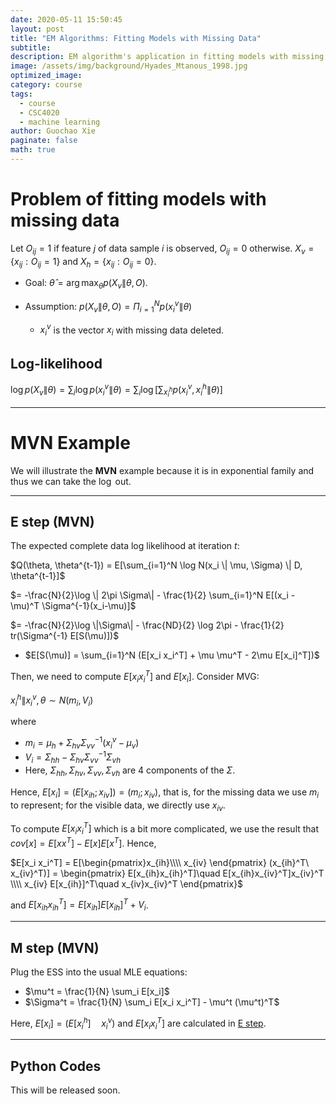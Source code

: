```yaml
---
date: 2020-05-11 15:50:45
layout: post
title: "EM Algorithms: Fitting Models with Missing Data"
subtitle:
description: EM algorithm's application in fitting models with missing data.
image: /assets/img/background/Hyades_Mtanous_1998.jpg
optimized_image:
category: course
tags:
  - course
  - CSC4020
  - machine learning
author: Guochao Xie
paginate: false
math: true
---
```


# Problem of fitting models with missing data

Let $O_{ij} = 1$ if feature $j$ of data sample $i$ is observed, $O_{ij} = 0$ otherwise. $X_v = \{x_{ij}: O_{ij} = 1\}$ and $X_h = \{x_{ij}: O_{ij} = 0\}$.

- Goal: $\hat{\theta} = \arg \max_\theta p(X_v \| \theta, O)$.

- Assumption: $p(X_v\|\theta, O) = \Pi_{i=1}^N p(x_i^v \| \theta)$

  - $x_i^v$ is the vector $x_i$ with missing data deleted.

## Log-likelihood

$\log p(X_v \| \theta) = \sum_i \log p(x_i^v\|\theta) = \sum_i \log[\sum_{x_i^h} p(x_i^v, x_i^h\|\theta)]$

---

# MVN Example

We will illustrate the **MVN** example because it is in exponential family and thus we can take the $\log$ out.

---

## E step (MVN)

The expected complete data log likelihood at iteration $t$:

$Q(\theta, \theta^{t-1}) = E[\sum_{i=1}^N \log N(x_i \| \mu, \Sigma) \| D, \theta^{t-1}]$

$= -\frac{N}{2}\log \| 2\pi \Sigma\| - \frac{1}{2} \sum_{i=1}^N E[(x_i - \mu)^T \Sigma^{-1}(x_i-\mu)]$

$= -\frac{N}{2}\log \|\Sigma\| - \frac{ND}{2} \log 2\pi - \frac{1}{2} tr(\Sigma^{-1} E[S(\mu)])$

- $E[S(\mu)] = \sum_{i=1}^N (E[x_i x_i^T] + \mu \mu^T - 2\mu E[x_i]^T])$

Then, we need to compute $E[x_i x_i^T]$ and $E[x_i]$. Consider MVG:

$x_i^h \| x_i^v, \theta \sim N(m_i, V_i)$

where 

- $m_i = \mu_h + \Sigma_{hv} \Sigma_{vv}^{-1}(x_i^v - \mu_v)$
- $V_i = \Sigma_{hh} - \Sigma_{hv} \Sigma_{vv}^{-1}\Sigma_{vh}$
- Here, $\Sigma_{hh}, \Sigma_{hv}, \Sigma_{vv}, \Sigma_{vh}$ are 4 components of the $\Sigma$. 

Hence, $E[x_i] = (E[x_{ih}; x_{iv}]) = (m_i; x_{iv})$, that is, for the missing data we use $m_i$ to represent; for the visible data, we directly use $x_{iv}$.

To compute $E[x_ix_i^T]$ which is a bit more complicated, we use the result that $cov[x] = E[xx^T] - E[x]E[x^T]$. Hence,

$E[x_i x_i^T] = E[\begin{pmatrix}x_{ih}\\\\ x_{iv}  \end{pmatrix} (x_{ih}^T\ x_{iv}^T)] = \begin{pmatrix} E[x_{ih}x_{ih}^T]\quad E[x_{ih}x_{iv}^T]x_{iv}^T \\\\ x_{iv} E[x_{ih}]^T\quad x_{iv}x_{iv}^T  \end{pmatrix}$

and $E[x_{ih}x_{ih}^T] = E[x_{ih}]E[x_{ih}]^T + V_i$.

---

## M step (MVN)

Plug the ESS into the usual MLE equations:

- $\mu^t = \frac{1}{N} \sum_i E[x_i]$
- $\Sigma^t = \frac{1}{N} \sum_i E[x_i x_i^T] - \mu^t (\mu^t)^T$

Here, $E[x_i] = (E[x_{i}^h]\quad x_i^v)$ and $E[x_i x_i^T]$ are calculated in [E step](#e-step-mvn).

---

## Python Codes

This will be released soon.